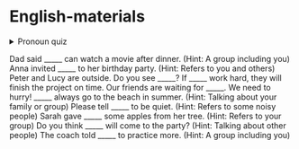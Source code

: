 # English-materials

<details>


<summary> Pronoun quiz

Dad said _____ can watch a movie after dinner. (Hint: A group including you)
Anna invited _____ to her birthday party. (Hint: Refers to you and others)
Peter and Lucy are outside. Do you see _____?
If _____ work hard, they will finish the project on time.
Our friends are waiting for _____. We need to hurry!
_____ always go to the beach in summer. (Hint: Talking about your family or group)
Please tell _____ to be quiet. (Hint: Refers to some noisy people)
Sarah gave _____ some apples from her tree. (Hint: Refers to your group)
Do you think _____ will come to the party? (Hint: Talking about other people)
The coach told _____ to practice more. (Hint: A group including you)
  
</details>
